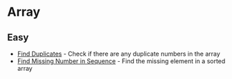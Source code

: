 # Array

## Easy

- [Find Duplicates](./find-dup.js) - Check if there are any duplicate numbers in the array
- [Find Missing Number in Sequence](./find-missing-num.js) - Find the missing element in a sorted array
